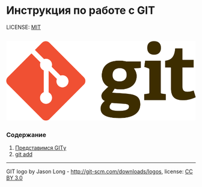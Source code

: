 # Инструкция по работе с GIT

LICENSE: [MIT](/license.md)

![git logo](/assets/Git-Logo-2Color.png)
---
### Содержание
1. [Представимся GITу](/01-hello.md)
2. [git add](/add.md)
---

GIT logo by Jason Long - http://git-scm.com/downloads/logos, license: [CC BY 3.0](https://creativecommons.org/licenses/by/3.0/)